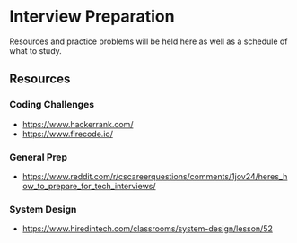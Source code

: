 # Interview Preparation

Resources and practice problems will be held here as well as a schedule of what to study.

## Resources

### Coding Challenges
* https://www.hackerrank.com/
* https://www.firecode.io/

### General Prep
* https://www.reddit.com/r/cscareerquestions/comments/1jov24/heres_how_to_prepare_for_tech_interviews/

### System Design
* https://www.hiredintech.com/classrooms/system-design/lesson/52
